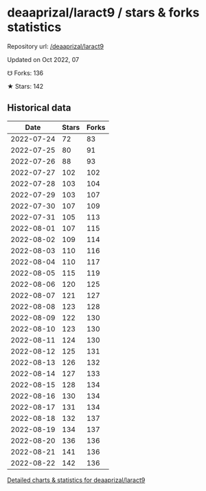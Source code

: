 # deaaprizal/laract9 / stars & forks statistics

Repository url: [/deaaprizal/laract9](https://github.com/deaaprizal/laract9)

Updated on Oct 2022, 07

☋ Forks: 136

★ Stars: 142

## Historical data
| Date | Stars | Forks |
|------|-------|-------|
| 2022-07-24 | 72 | 83 | 
| 2022-07-25 | 80 | 91 | 
| 2022-07-26 | 88 | 93 | 
| 2022-07-27 | 102 | 102 | 
| 2022-07-28 | 103 | 104 | 
| 2022-07-29 | 103 | 107 | 
| 2022-07-30 | 107 | 109 | 
| 2022-07-31 | 105 | 113 | 
| 2022-08-01 | 107 | 115 | 
| 2022-08-02 | 109 | 114 | 
| 2022-08-03 | 110 | 116 | 
| 2022-08-04 | 110 | 117 | 
| 2022-08-05 | 115 | 119 | 
| 2022-08-06 | 120 | 125 | 
| 2022-08-07 | 121 | 127 | 
| 2022-08-08 | 123 | 128 | 
| 2022-08-09 | 122 | 130 | 
| 2022-08-10 | 123 | 130 | 
| 2022-08-11 | 124 | 130 | 
| 2022-08-12 | 125 | 131 | 
| 2022-08-13 | 126 | 132 | 
| 2022-08-14 | 127 | 133 | 
| 2022-08-15 | 128 | 134 | 
| 2022-08-16 | 130 | 134 | 
| 2022-08-17 | 131 | 134 | 
| 2022-08-18 | 132 | 137 | 
| 2022-08-19 | 134 | 137 | 
| 2022-08-20 | 136 | 136 | 
| 2022-08-21 | 141 | 136 | 
| 2022-08-22 | 142 | 136 | 


[Detailed charts & statistics for deaaprizal/laract9](https://reviewgithub.com/rep/deaaprizal/laract9)
